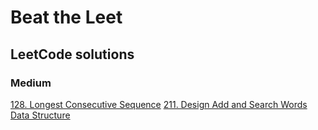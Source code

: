 # Beat the Leet
## LeetCode solutions

### Medium
[128. Longest Consecutive Sequence](https://leetcode.com/problems/longest-consecutive-sequence/)
[211. Design Add and Search Words Data Structure](https://leetcode.com/problems/design-add-and-search-words-data-structure/)